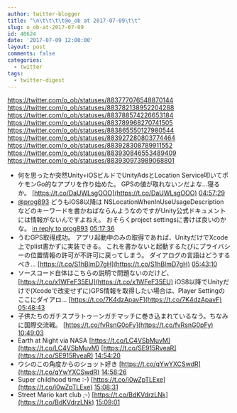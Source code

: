 ```yaml
---
author: twitter-blogger
title: "\n\t\t\t\t@o_ob at 2017-07-09\t\t"
slug: o_ob-at-2017-07-09
id: 40624
date: '2017-07-09 12:00:00'
layout: post
comments: false
categories:
  - twitter
tags:
  - twitter-digest
---
```


https://twitter.com/o_ob/statuses/883777076548870144 https://twitter.com/o_ob/statuses/883782138952204288 https://twitter.com/o_ob/statuses/883788574226653184 https://twitter.com/o_ob/statuses/883789968270741505 https://twitter.com/o_ob/statuses/883865550127980544 https://twitter.com/o_ob/statuses/883927280803774464 https://twitter.com/o_ob/statuses/883928308789911552 https://twitter.com/o_ob/statuses/883930846553489409 https://twitter.com/o_ob/statuses/883930973989068801  

*   何を思ったか突然Unity+iOSビルドでUnityAdsとLocation Service叩いてポケモンGo的なアプリを作り始めた。 GPSの値が取れないンだよな...寝るか。 [https://t.co/DaUWLsgOOO](https://t.co/DaUWLsgOOO) [04:57:29](https://twitter.com/o_ob/statuses/883777076548870144)
*   [@prog893](https://twitter.com/prog893) どうもiOS8以降は NSLocationWhenInUseUsageDescription などのキーワードを書かねばならんようなのですがUnity公式ドキュメントには情報がないんですよねえ。 おそらくproject settingsに書けば良いのかな。 [in reply to prog893](https://twitter.com/prog893/statuses/883777920317104128) [05:17:36](https://twitter.com/o_ob/statuses/883782138952204288)
*   うむGPS取得成功。 アプリ起動中のみの取得であれば、UnityだけでXcode上でplist書かずに実装できる。 これを書かないと起動するたびにプライバシーの位置情報の許可が不許可に戻ってしまう。 ダイアログの言語はどうするべき… [https://t.co/S1hBlmD7gH](https://t.co/S1hBlmD7gH) [05:43:10](https://twitter.com/o_ob/statuses/883788574226653184)
*   ソースコード自体はこちらの説明で問題ないのだけど、 [https://t.co/x1WFeF35EU](https://t.co/x1WFeF35EU) iOS8以降でUnityだけで(Xcodeで改変せずに)GPS情報を取得したい場合は、Player Settingのここにダイアロ… [https://t.co/7K4dzApavF](https://t.co/7K4dzApavF) [05:48:43](https://twitter.com/o_ob/statuses/883789968270741505)
*   子供たちのガチスプラトゥーンガチマッチに巻き込まれているなう。ちなみに国際交流戦。 [https://t.co/fvRsnG0pFy](https://t.co/fvRsnG0pFy) [10:49:03](https://twitter.com/o_ob/statuses/883865550127980544)
*   Earth at Night via NASA [https://t.co/LC4VSbMuvM](https://t.co/LC4VSbMuvM) [https://t.co/SE915RveaR](https://t.co/SE915RveaR) [14:54:20](https://twitter.com/o_ob/statuses/883927280803774464)
*   ウシのこの角度からのショット好き [https://t.co/qYwYXCSwdR](https://t.co/qYwYXCSwdR) [14:58:26](https://twitter.com/o_ob/statuses/883928308789911552)
*   Super childhood time :-) [https://t.co/i0wZpTLExe](https://t.co/i0wZpTLExe) [15:08:31](https://twitter.com/o_ob/statuses/883930846553489409)
*   Street Mario kart club ;-) [https://t.co/BdKVdrzLNk](https://t.co/BdKVdrzLNk) [15:09:01](https://twitter.com/o_ob/statuses/883930973989068801)